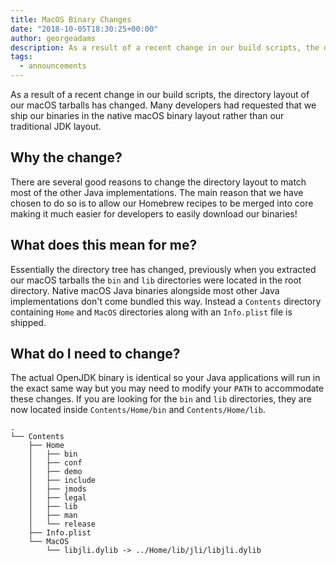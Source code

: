 ```yaml
---
title: MacOS Binary Changes
date: "2018-10-05T18:30:25+00:00"
author: georgeadams
description: As a result of a recent change in our build scripts, the directory layout of our macOS tarballs has changed. Many developers had requested that we ship our binaries in the native macOS binary layout rather than our traditional JDK layout.
tags:
  - announcements
---
```


As a result of a recent change in our build scripts, the directory layout of our macOS tarballs has changed. Many developers had requested that we ship our binaries in the native macOS binary layout rather than our traditional JDK layout.

## Why the change?

There are several good reasons to change the directory layout to match most of the other Java implementations. The main reason that we have chosen to do so is to allow our Homebrew recipes to be merged into core making it much easier for developers to easily download our binaries!

## What does this mean for me?

Essentially the directory tree has changed, previously when you extracted our macOS tarballs the `bin` and `lib` directories were located in the root directory. Native macOS Java binaries alongside most other Java implementations don't come bundled this way. Instead a `Contents` directory containing `Home` and `MacOS` directories along with an `Info.plist` file is shipped.

## What do I need to change?

The actual OpenJDK binary is identical so your Java applications will run in the exact same way but you may need to modify your `PATH` to accommodate these changes. If you are looking for the `bin` and `lib` directories, they are now located inside `Contents/Home/bin` and `Contents/Home/lib`.

```    
.
└── Contents
    ├── Home
    │   ├── bin
    │   ├── conf
    │   ├── demo
    │   ├── include
    │   ├── jmods
    │   ├── legal
    │   ├── lib
    │   ├── man
    │   └── release
    ├── Info.plist
    └── MacOS
        └── libjli.dylib -> ../Home/lib/jli/libjli.dylib
```
